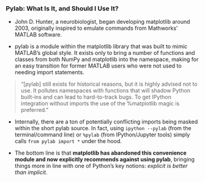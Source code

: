 ### Pylab: What Is It, and Should I Use It?

- John D. Hunter, a neurobiologist, began developing matplotlib around 2003, originally inspired to emulate commands from Mathworks’ MATLAB software.

- pylab is a module within the matplotlib library that was built to mimic MATLAB’s global style. It exists only to bring a number of functions and classes from both NumPy and matplotlib into the namespace, making for an easy transition for former MATLAB users who were not used to needing import statements.

> “[pylab] still exists for historical reasons, but it is highly advised not to use. It pollutes namespaces with functions that will shadow Python built-ins and can lead to hard-to-track bugs. To get IPython integration without imports the use of the %matplotlib magic is preferred.”

- Internally, there are a ton of potentially conflicting imports being masked within the short pylab source. In fact, using `ipython --pylab` (from the terminal/command line) or `%pylab` (from IPython/Jupyter tools) simply calls `from pylab import *` under the hood.

- The bottom line is that **matplotlib has abandoned this convenience module and now explicitly recommends against using pylab**, bringing things more in line with one of Python’s key notions: *explicit is better than implicit*.